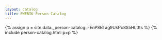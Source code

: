 ```yaml
---
layout: catalog
title: SWERIK Person Catalog
---
```

{% assign p = site.data._person-catalog.i-EnP8BTag9UkPc8S5HLtfts %}
{% include person-catalog.html p=p %}

